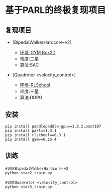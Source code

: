 # 基于PARL的终极复现项目
## 复现项目 ##
- [BipedalWalkerHardcore-v2]
    + [环境-GYM Box2D](https://github.com/openai/gym/tree/07e0c98f8e8e18c5197fab7ff74635f5b0cb2662/gym/envs/box2d)
    + 难度:二星
    + 算法:SAC

- [Quadrotor <velocity_control>]
    + [环境-RLSchool](https://github.com/PaddlePaddle/RLSchool/tree/master/rlschool/quadrotor)
    + 难度:三星
    + 算法:DDPG
## 安装 ##
```
pip install paddlepaddle-gpu==1.8.2.post107
pip install parl==1.3.1
pip install rlschool==0.3.1 
pip install gym==0.15.4
```
## 训练 ##
```
#训练BipedalWalkerHardcore-v2
python star2_train.py

#训练Quadrotor <velocity_control>
python star3_train.py
```
